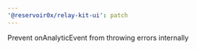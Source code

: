 ```yaml
---
'@reservoir0x/relay-kit-ui': patch
---
```


Prevent onAnalyticEvent from throwing errors internally
